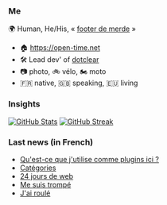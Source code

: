 ### Me

🌍 Human, He/His, « [footer de merde](https://open-time.net/post/2013/07/17/La-veritable-histoire-du-Footer-de-merde-) » 
* 🏠 https://open-time.net 
* 🛠️ Lead dev' of [dotclear](https://git.dotclear.org/dev/dotclear)
* 📷 photo, 🚲 vélo, 🏍️ moto 
* 🇫🇷 native, 🇬🇧 speaking, 🇪🇺 living

### Insights

[![GitHub Stats](https://github-readme-stats-sigma-five.vercel.app/api?username=franck-paul)](https://github.com/franck-paul)
[![GitHub Streak](https://github-readme-streak-stats.herokuapp.com?user=franck-paul)](https://git.io/streak-stats)

### Last news (in French)

<!-- BLOG-POST-LIST:START -->
- [Qu&#39;est-ce que j&#39;utilise comme plugins ici ?](https://open-time.net/post/2023/12/03/Qu-est-ce-que-j-utilise-comme-plugins-ici)
- [Catégories](https://open-time.net/post/2023/12/02/Categories)
- [24 jours de web](https://open-time.net/post/2023/12/01/24-jours-de-web)
- [Me suis trompé](https://open-time.net/post/2023/11/30/Me-suis-trompe)
- [J&#39;ai roulé](https://open-time.net/post/2023/11/29/J-ai-roule)
<!-- BLOG-POST-LIST:END -->
